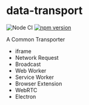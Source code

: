 # data-transport

![Node CI](https://github.com/unadlib/data-transport/workflows/Node%20CI/badge.svg)
[![npm version](https://badge.fury.io/js/data-transport.svg)](http://badge.fury.io/js/data-transport)

A Common Transporter

- iframe
- Network Request
- Broadcast
- Web Worker
- Service Worker
- Browser Extension
- WebRTC
- Electron
